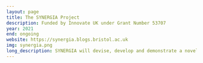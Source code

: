 ```yaml
---
layout: page
title: The SYNERGIA Project
description: Funded by Innovate UK under Grant Number 53707
year: 2021
end: ongoing
website: https://synergia.blogs.bristol.ac.uk
img: synergia.png
long_description: SYNERGIA will devise, develop and demonstrate a novel secure-by-design, endpoint-to-core IoT platform for large-scale networks of low-power resource-constrained devices. The platform will provide users with distributed processing capability at the Edge-as-a-service. Security issues will be addressed at all platform tiers, i.e., resource-constrained devices, Edge and backend. 
---
```



